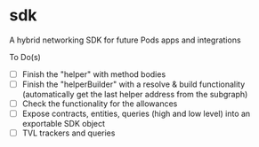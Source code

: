 # sdk
A hybrid networking SDK for future Pods apps and integrations


To Do(s)

- [ ] Finish the "helper" with method bodies
- [ ] Finish the "helperBuilder" with a resolve & build functionality (automatically get the last helper address from the subgraph)
- [ ] Check the functionality for the allowances
- [ ] Expose contracts, entities, queries (high and low level) into an exportable SDK object
- [ ] TVL trackers and queries